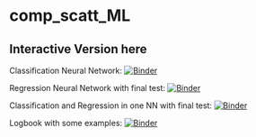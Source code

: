 # comp_scatt_ML

## Interactive Version here


Classification Neural Network: [![Binder](https://mybinder.org/badge_logo.svg)](https://mybinder.org/v2/gh/chiarabadiali/comp_scatt_ML/main?filepath=notebooks/Comp_Scatt_NeuralNetwork_Classification.ipynb)

Regression Neural Network with final test: [![Binder](https://mybinder.org/badge_logo.svg)](https://mybinder.org/v2/gh/chiarabadiali/comp_scatt_ML/main?filepath=notebooks/Comp_Scatt_NeuralNetwork_Regression.ipynb)


Classification and Regression in one NN with final test: [![Binder](https://mybinder.org/badge_logo.svg)](https://mybinder.org/v2/gh/chiarabadiali/comp_scatt_ML/main?filepath=notebooks/Comp_Scatt_NeuralNetwork_ClassificationandRegression.ipynb)



Logbook with some examples: [![Binder](https://mybinder.org/badge_logo.svg)](https://mybinder.org/v2/gh/chiarabadiali/comp_scatt_ML/main?filepath=notebooks/Logbook.ipynb)
